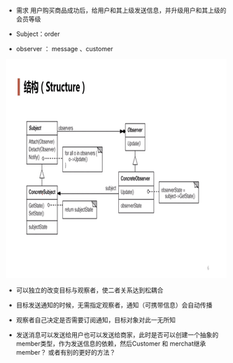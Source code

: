 + 需求 用户购买商品成功后，给用户和其上级发送信息，并升级用户和其上级的会员等级

+ Subject：order
+ observer ： message 、customer

<div align="center">
<img src="../images/observer.png" height="500" width="800" >
</div>

+ 可以独立的改变目标与观察者，使二者关系达到松耦合
+ 目标发送通知的时候，无需指定观察者，通知（可携带信息）会自动传播
+ 观察者自己决定是否需要订阅通知，目标对象对此一无所知





+ 发送消息可以发送给用户也可以发送给商家，此时是否可以创建一个抽象的member类型，作为发送信息的依赖，然后Customer 和 merchat继承member？ 或者有别的更好的方法？